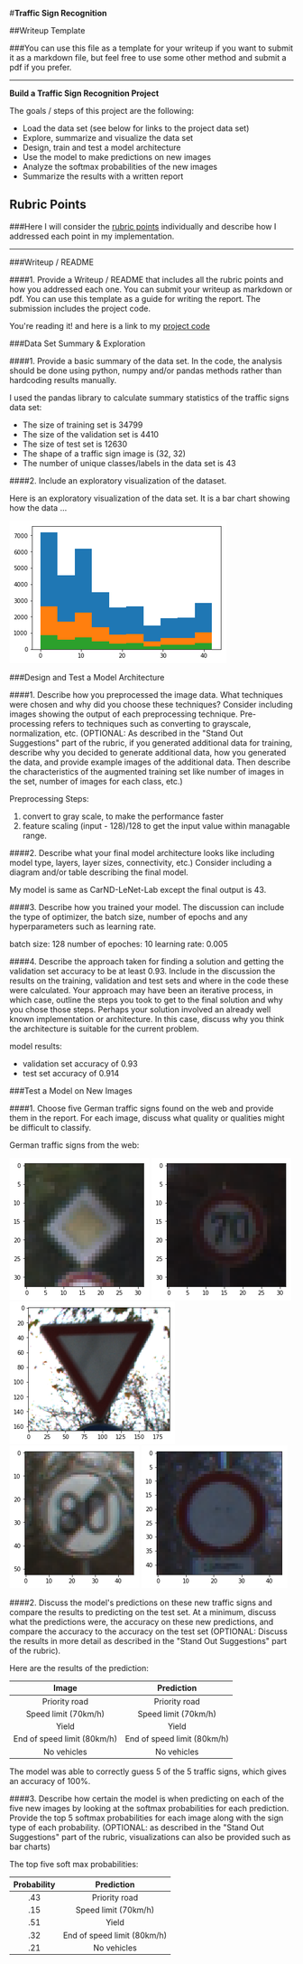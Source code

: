 #**Traffic Sign Recognition** 

##Writeup Template

###You can use this file as a template for your writeup if you want to submit it as a markdown file, but feel free to use some other method and submit a pdf if you prefer.

---

**Build a Traffic Sign Recognition Project**

The goals / steps of this project are the following:
* Load the data set (see below for links to the project data set)
* Explore, summarize and visualize the data set
* Design, train and test a model architecture
* Use the model to make predictions on new images
* Analyze the softmax probabilities of the new images
* Summarize the results with a written report


[//]: # (Image References)

[image1]: ./examples/visualization.jpg "Visualization"
[image2]: ./examples/grayscale.jpg "Grayscaling"
[image3]: ./examples/random_noise.jpg "Random Noise"
[image4]: ./Images/00007.ppm "Traffic Sign 1"
[image5]: ./Images/00020.ppm "Traffic Sign 2"
[image6]: ./Images/07384.ppm "Traffic Sign 3"
[image7]: ./Images/07388.ppm "Traffic Sign 4"
[image8]: ./Images/07392.ppm "Traffic Sign 5"
[image9]: ./Images/exploration.png "Exploration"

[new_img1]: ./Images/new_img1.png "Traffic Sign 1"
[new_img2]: ./Images/new_img2.png "Traffic Sign 2"
[new_img3]: ./Images/new_img3.png "Traffic Sign 3"
[new_img4]: ./Images/new_img4.png "Traffic Sign 4"
[new_img5]: ./Images/new_img5.png "Traffic Sign 5"

## Rubric Points
###Here I will consider the [rubric points](https://review.udacity.com/#!/rubrics/481/view) individually and describe how I addressed each point in my implementation.  

---
###Writeup / README

####1. Provide a Writeup / README that includes all the rubric points and how you addressed each one. You can submit your writeup as markdown or pdf. You can use this template as a guide for writing the report. The submission includes the project code.

You're reading it! and here is a link to my [project code](https://github.com/chenguoming1/CarND-Traffic-Sign-Classifier-Project/blob/master/Traffic_Sign_Classifier.ipynb)

###Data Set Summary & Exploration

####1. Provide a basic summary of the data set. In the code, the analysis should be done using python, numpy and/or pandas methods rather than hardcoding results manually.

I used the pandas library to calculate summary statistics of the traffic
signs data set:

* The size of training set is 34799
* The size of the validation set is 4410
* The size of test set is 12630
* The shape of a traffic sign image is (32, 32)
* The number of unique classes/labels in the data set is 43

####2. Include an exploratory visualization of the dataset.

Here is an exploratory visualization of the data set. It is a bar chart showing how the data ...

![alt text][image9]

###Design and Test a Model Architecture

####1. Describe how you preprocessed the image data. What techniques were chosen and why did you choose these techniques? Consider including images showing the output of each preprocessing technique. Pre-processing refers to techniques such as converting to grayscale, normalization, etc. (OPTIONAL: As described in the "Stand Out Suggestions" part of the rubric, if you generated additional data for training, describe why you decided to generate additional data, how you generated the data, and provide example images of the additional data. Then describe the characteristics of the augmented training set like number of images in the set, number of images for each class, etc.)

Preprocessing Steps:
1) convert to gray scale, to make the performance faster
2) feature scaling (input - 128)/128 to get the input value within managable range.



####2. Describe what your final model architecture looks like including model type, layers, layer sizes, connectivity, etc.) Consider including a diagram and/or table describing the final model.

My model is same as CarND-LeNet-Lab except the final output is 43.
 

####3. Describe how you trained your model. The discussion can include the type of optimizer, the batch size, number of epochs and any hyperparameters such as learning rate.

batch size: 128
number of epoches: 10
learning rate: 0.005

####4. Describe the approach taken for finding a solution and getting the validation set accuracy to be at least 0.93. Include in the discussion the results on the training, validation and test sets and where in the code these were calculated. Your approach may have been an iterative process, in which case, outline the steps you took to get to the final solution and why you chose those steps. Perhaps your solution involved an already well known implementation or architecture. In this case, discuss why you think the architecture is suitable for the current problem.

model results:
* validation set accuracy of 0.93
* test set accuracy of 0.914
 

###Test a Model on New Images

####1. Choose five German traffic signs found on the web and provide them in the report. For each image, discuss what quality or qualities might be difficult to classify.

German traffic signs from the web:

![alt text][new_img1] ![alt text][new_img2] ![alt text][new_img3] 
![alt text][new_img4] ![alt text][new_img5]


####2. Discuss the model's predictions on these new traffic signs and compare the results to predicting on the test set. At a minimum, discuss what the predictions were, the accuracy on these new predictions, and compare the accuracy to the accuracy on the test set (OPTIONAL: Discuss the results in more detail as described in the "Stand Out Suggestions" part of the rubric).

Here are the results of the prediction:

| Image			        |     Prediction	        					| 
|:---------------------:|:---------------------------------------------:| 
| Priority road      		| Priority road   									| 
| Speed limit (70km/h)     			| Speed limit (70km/h) 										|
| Yield					| Yield											|
| End of speed limit (80km/h)	      		| End of speed limit (80km/h)					 				|
| No vehicles			| No vehicles      							|


The model was able to correctly guess 5 of the 5 traffic signs, which gives an accuracy of 100%. 

####3. Describe how certain the model is when predicting on each of the five new images by looking at the softmax probabilities for each prediction. Provide the top 5 softmax probabilities for each image along with the sign type of each probability. (OPTIONAL: as described in the "Stand Out Suggestions" part of the rubric, visualizations can also be provided such as bar charts)


The top five soft max probabilities:

| Probability			        |     Prediction	        					| 
|:---------------------:|:---------------------------------------------:| 
| .43     		| Priority road   									| 
| .15     			| Speed limit (70km/h) 										|
| .51					| Yield											|
| .32		      		| End of speed limit (80km/h)					 				|
| .21				| No vehicles      							|

